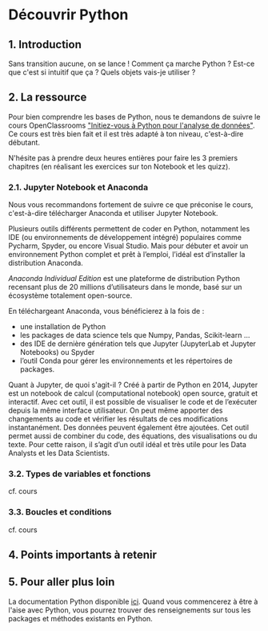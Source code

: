 # Découvrir Python

## 1. Introduction
Sans transition aucune, on se lance ! Comment ça marche Python ? Est-ce que c'est si intuitif que ça ? Quels objets vais-je utiliser ?

## 2. La ressource
Pour bien comprendre les bases de Python, nous te demandons de suivre le cours OpenClassrooms ["Initiez-vous à Python pour l'analyse de données"](https://openclassrooms.com/fr/courses/6204541-initiez-vous-a-python-pour-lanalyse-de-donnees).
Ce cours est très bien fait et il est très adapté à ton niveau, c'est-à-dire débutant. 

N'hésite pas à prendre deux heures entières pour faire les 3 premiers chapitres (en réalisant les exercices sur ton Notebook et les quizz).

### 2.1. Jupyter Notebook et Anaconda
Nous vous recommandons fortement de suivre ce que préconise le cours, c'est-à-dire télécharger Anaconda et utiliser Jupyter Notebook.

Plusieurs outils différents permettent de coder en Python, notamment les IDE (ou environnements de développement intégré) populaires comme Pycharm, Spyder, ou encore Visual Studio.
Mais pour débuter et avoir un environnement Python complet et prêt à l’emploi, l’idéal est d’installer la distribution Anaconda. 

*Anaconda Individual Edition* est une plateforme de distribution Python recensant plus de 20 millions d’utilisateurs dans le monde, basé sur un écosystème totalement open-source.

En téléchargeant Anaconda, vous bénéficierez à la fois de : 
- une installation de Python
- les packages de data science tels que Numpy, Pandas, Scikit-learn …
- des IDE de dernière génération tels que Jupyter (JupyterLab et Jupyter Notebooks) ou Spyder
- l’outil Conda pour gérer les environnements et les répertoires de packages.

Quant à Jupyter, de quoi s'agit-il ?
Créé à partir de Python en 2014, Jupyter est un notebook de calcul (computational notebook) open source, gratuit et interactif. 
Avec cet outil, il est possible de visualiser le code et de l’exécuter depuis la même interface utilisateur. On peut même apporter des changements au code et vérifier les résultats de ces modifications instantanément. Des données peuvent également être ajoutées.
Cet outil permet aussi de combiner  du code, des équations, des visualisations ou du texte. Pour cette raison, il s’agit d’un outil idéal et très utile pour les Data Analysts et les Data Scientists.

### 3.2. Types de variables et fonctions
cf. cours

### 3.3. Boucles et conditions
cf. cours

## 4. Points importants à retenir


## 5. Pour aller plus loin
La documentation Python disponible [ici](https://docs.python.org/3/). Quand vous commencerez à être à l'aise avec Python, vous pourrez trouver des renseignements sur tous les packages et méthodes existants en Python.
